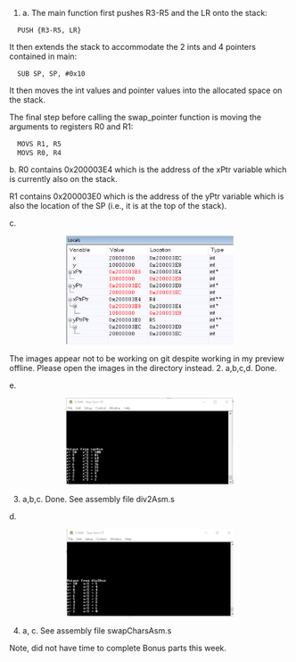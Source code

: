 1. a. The main function first pushes R3-R5 and the LR  onto the stack:
```assembly
  PUSH {R3-R5, LR}
```
It then extends the stack to accommodate the 2 ints and 4 pointers contained in main:
```assembly
  SUB SP, SP, #0x10
```
It then moves the int values and pointer values into the allocated space on the stack.

The final step before calling the swap_pointer function is moving the arguments to registers R0 and R1:
```assembly
  MOVS R1, R5
  MOVS R0, R4
```

   b. R0 contains 0x200003E4 which is the address of the xPtr variable which is currently also on the stack.

  R1 contains 0x200003E0 which is the address of the yPtr variable which is also the location of the SP (i.e., it is at the top of the stack).

   c.

<p align="center">
<img src=SS_1c.png width="300">
</p>

The images appear not to be working on git despite working in my preview offline. Please open the images in the directory instead.
2. a,b,c,d. Done.

   e.  

   <p align="center">
   <img src=SS_2e.png width="300">
   </p>

3. a,b,c. Done. See assembly file div2Asm.s

  d.

  <p align="center">
  <img src=SS_3d.png width="300">
  </p>

4. a, c. See assembly file swapCharsAsm.s

Note, did not have time to complete Bonus parts this week. 
